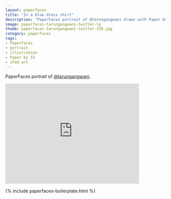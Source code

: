```yaml
---
layout: paperfaces
title: "In a blue dress shirt"
description: "PaperFaces portrait of @tarungangwani drawn with Paper by 53 on an iPad."
image: paperfaces-tarungangwani-twitter-lg
thumb: paperfaces-tarungangwani-twitter-150.jpg
category: paperfaces
tags: 
- PaperFaces
- portrait
- illustration
- Paper by 53
- iPad art
---
```


PaperFaces portrait of [@tarungangwani](http://twitter.com/tarungangwani).

<iframe width="420" height="315" src="http://www.youtube.com/embed/1Q6fjg5G_GA" frameborder="0"> </iframe>

{% include paperfaces-boilerplate.html %}